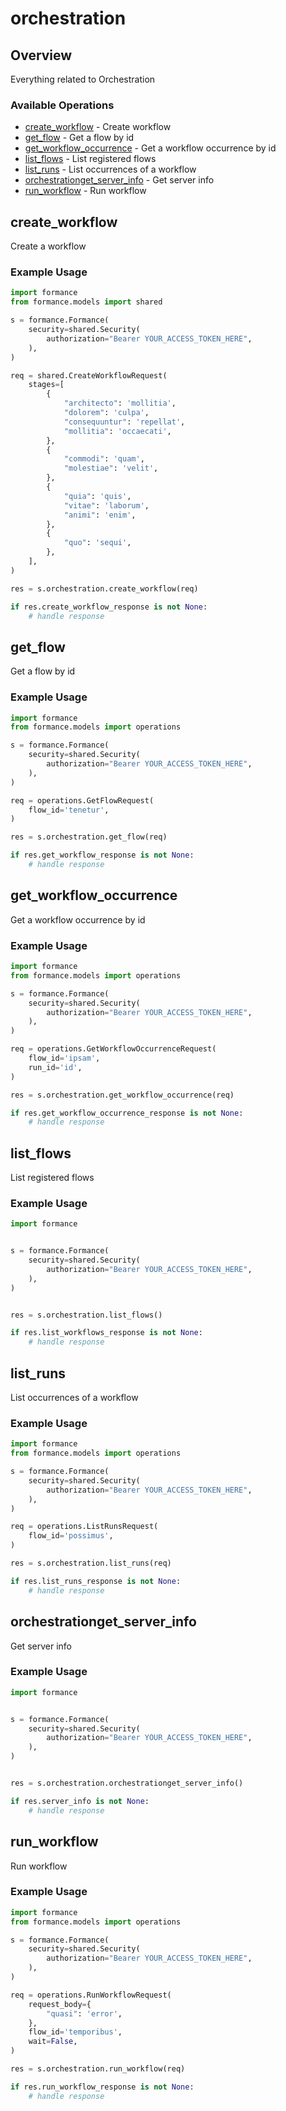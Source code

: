 # orchestration

## Overview

Everything related to Orchestration

### Available Operations

* [create_workflow](#create_workflow) - Create workflow
* [get_flow](#get_flow) - Get a flow by id
* [get_workflow_occurrence](#get_workflow_occurrence) - Get a workflow occurrence by id
* [list_flows](#list_flows) - List registered flows
* [list_runs](#list_runs) - List occurrences of a workflow
* [orchestrationget_server_info](#orchestrationget_server_info) - Get server info
* [run_workflow](#run_workflow) - Run workflow

## create_workflow

Create a workflow

### Example Usage

```python
import formance
from formance.models import shared

s = formance.Formance(
    security=shared.Security(
        authorization="Bearer YOUR_ACCESS_TOKEN_HERE",
    ),
)

req = shared.CreateWorkflowRequest(
    stages=[
        {
            "architecto": 'mollitia',
            "dolorem": 'culpa',
            "consequuntur": 'repellat',
            "mollitia": 'occaecati',
        },
        {
            "commodi": 'quam',
            "molestiae": 'velit',
        },
        {
            "quia": 'quis',
            "vitae": 'laborum',
            "animi": 'enim',
        },
        {
            "quo": 'sequi',
        },
    ],
)

res = s.orchestration.create_workflow(req)

if res.create_workflow_response is not None:
    # handle response
```

## get_flow

Get a flow by id

### Example Usage

```python
import formance
from formance.models import operations

s = formance.Formance(
    security=shared.Security(
        authorization="Bearer YOUR_ACCESS_TOKEN_HERE",
    ),
)

req = operations.GetFlowRequest(
    flow_id='tenetur',
)

res = s.orchestration.get_flow(req)

if res.get_workflow_response is not None:
    # handle response
```

## get_workflow_occurrence

Get a workflow occurrence by id

### Example Usage

```python
import formance
from formance.models import operations

s = formance.Formance(
    security=shared.Security(
        authorization="Bearer YOUR_ACCESS_TOKEN_HERE",
    ),
)

req = operations.GetWorkflowOccurrenceRequest(
    flow_id='ipsam',
    run_id='id',
)

res = s.orchestration.get_workflow_occurrence(req)

if res.get_workflow_occurrence_response is not None:
    # handle response
```

## list_flows

List registered flows

### Example Usage

```python
import formance


s = formance.Formance(
    security=shared.Security(
        authorization="Bearer YOUR_ACCESS_TOKEN_HERE",
    ),
)


res = s.orchestration.list_flows()

if res.list_workflows_response is not None:
    # handle response
```

## list_runs

List occurrences of a workflow

### Example Usage

```python
import formance
from formance.models import operations

s = formance.Formance(
    security=shared.Security(
        authorization="Bearer YOUR_ACCESS_TOKEN_HERE",
    ),
)

req = operations.ListRunsRequest(
    flow_id='possimus',
)

res = s.orchestration.list_runs(req)

if res.list_runs_response is not None:
    # handle response
```

## orchestrationget_server_info

Get server info

### Example Usage

```python
import formance


s = formance.Formance(
    security=shared.Security(
        authorization="Bearer YOUR_ACCESS_TOKEN_HERE",
    ),
)


res = s.orchestration.orchestrationget_server_info()

if res.server_info is not None:
    # handle response
```

## run_workflow

Run workflow

### Example Usage

```python
import formance
from formance.models import operations

s = formance.Formance(
    security=shared.Security(
        authorization="Bearer YOUR_ACCESS_TOKEN_HERE",
    ),
)

req = operations.RunWorkflowRequest(
    request_body={
        "quasi": 'error',
    },
    flow_id='temporibus',
    wait=False,
)

res = s.orchestration.run_workflow(req)

if res.run_workflow_response is not None:
    # handle response
```
